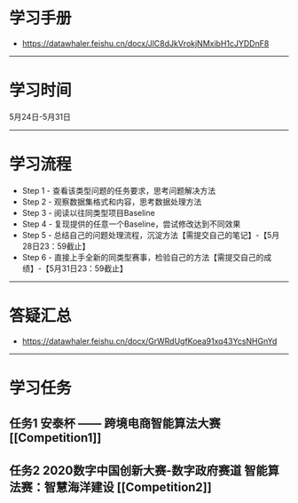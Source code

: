 # 学习手册

-  https://datawhaler.feishu.cn/docx/JlC8dJkVrokjNMxibH1cJYDDnF8

---

# 学习时间

5月24日-5月31日

---

# 学习流程

- Step 1 - 查看该类型问题的任务要求，思考问题解决方法
- Step 2 - 观察数据集格式和内容，思考数据处理方法
- Step 3 - 阅读以往同类型项目Baseline
- Step 4 - 复现提供的任意一个Baseline，尝试修改达到不同效果
- Step 5 - 总结自己的问题处理流程，沉淀方法【需提交自己的笔记】-【5月28日23：59截止】
- Step 6 - 直接上手全新的同类型赛事，检验自己的方法【需提交自己的成绩】-【5月31日23：59截止】

---

# 答疑汇总

-  https://datawhaler.feishu.cn/docx/GrWRdUgfKoea91xq43YcsNHGnYd

---

# 学习任务

## 任务1  安泰杯 —— 跨境电商智能算法大赛 [[Competition1]]

## 任务2 2020数字中国创新大赛-数字政府赛道  智能算法赛：智慧海洋建设 [[Competition2]]
